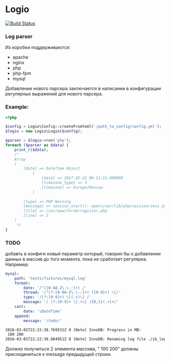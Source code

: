 # Logio

[![Build Status](https://secure.travis-ci.org/Gemorroj/Logio.png?branch=master)](https://travis-ci.org/Gemorroj/Logio)

### Log parser

Из коробки поддерживаются:
 - apache
 - nginx
 - php
 - php-fpm
 - mysql

Добавление нового парсера заключается в написании в конфигурации регулярных выражений для нового парсера.

### Example: 
```php
<?php

$config = Logio\Config::createFromYaml('/path_to_config/config.yml');
$logio = new Logio\Logio($config);

$parser = $logio->run('php');
foreach ($parser as $data) {
    print_r($data);
    /*
    Array
    (
        [date] => DateTime Object
            (
                [date] => 2017-02-22 06:11:51.000000
                [timezone_type] => 3
                [timezone] => Europe/Moscow
            )
    
        [type] => PHP Warning
        [message] => session_start(): open(/var/lib/php/session/sess_2u61qee1kg9p7rr69mgka5ddf4, O_RDWR) failed: Permission denied (13)
        [file] => /var/www/forum/register.php
        [line] => 2
    )
     */
}
```



### TODO
добавть в конфиги новый параметр который, говорил бы о добавлении данных в массив до того момента. пока не сработает регулярка.
Например:
```yml
mysql:
    path: 'tests/fixtures/mysql.log'
    format:
        date: '/^([0-9A-Z\.\-:]+) /'
        thread: '/^(?:[0-9A-Z\.\-:]+) ([0-9]+) \[/'
        type: '/(?:[0-9]+) \[(.+)\] /'
        message: '/ (?:[0-9]+ \[.+\] ){0,1}(.+)+/'
    cast:
        date: '\DateTime'
    append:
        message: '/todo/'
```

```txt
2016-03-01T22:22:38.769531Z 0 [Note] InnoDB: Progress in MB:
 100 200
2016-03-01T22:22:39.884951Z 0 [Note] InnoDB: Renaming log file ./ib_logfile101 to ./ib_logfile0
```

Должно получиться 2 элемента массива, " 100 200" должны присоедениться к message предыдущей строки.
